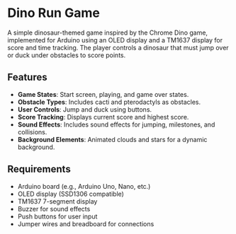# Dino Run Game

A simple dinosaur-themed game inspired by the Chrome Dino game, implemented for Arduino using an OLED display and a TM1637 display for score and time tracking. The player controls a dinosaur that must jump over or duck under obstacles to score points.

## Features

- **Game States**: Start screen, playing, and game over states.
- **Obstacle Types**: Includes cacti and pterodactyls as obstacles.
- **User  Controls**: Jump and duck using buttons.
- **Score Tracking**: Displays current score and highest score.
- **Sound Effects**: Includes sound effects for jumping, milestones, and collisions.
- **Background Elements**: Animated clouds and stars for a dynamic background.

## Requirements

- Arduino board (e.g., Arduino Uno, Nano, etc.)
- OLED display (SSD1306 compatible)
- TM1637 7-segment display
- Buzzer for sound effects
- Push buttons for user input
- Jumper wires and breadboard for connections
